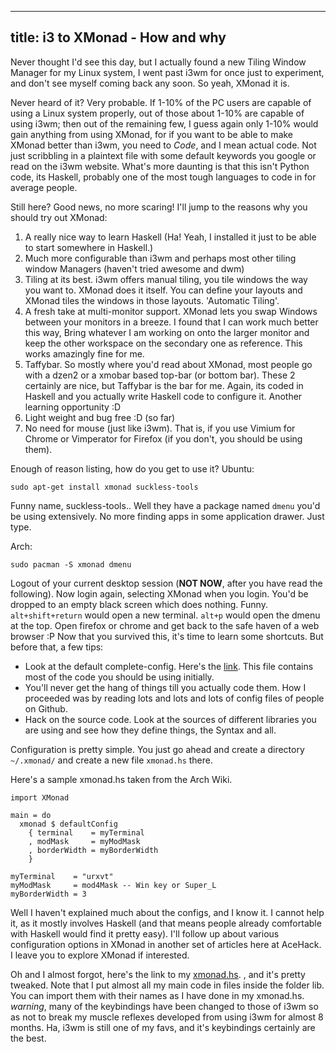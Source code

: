 -----
title: i3 to XMonad - How and why
-----

Never thought I'd see this day, but I actually found a new Tiling Window Manager for my Linux system, I went past i3wm for once just to experiment, and don't see myself coming back any soon. So yeah, XMonad it is.

Never heard of it? Very probable. If 1-10% of the PC users are capable of using a Linux system properly, out of those about 1-10% are capable of using i3wm; then out of the remaining few, I guess again only 1-10% would gain anything from using XMonad, for if you want to be able to make XMonad better than i3wm, you need to *Code*, and I mean actual code. Not just scribbling in a plaintext file with some default keywords you google or read on the i3wm website. What's more daunting is that this isn't Python code, its Haskell, probably one of the most tough languages to code in for average people.

Still here? Good news, no more scaring! I'll jump to the reasons why you should try out XMonad:

1. A really nice way to learn Haskell (Ha! Yeah, I installed it just to be able to start somewhere in Haskell.)
2. Much more configurable than i3wm and perhaps most other tiling window Managers (haven't tried awesome and dwm)
3. Tiling at its best. i3wm offers manual tiling, you tile windows the way you want to. XMonad does it itself. You can define your layouts and XMonad tiles the windows in those layouts. 'Automatic Tiling'.
4. A fresh take at multi-monitor support. XMonad lets you swap Windows between your monitors in a breeze. I found that I can work much better this way, Bring whatever I am working on onto the larger monitor and keep the other workspace on the secondary one as reference. This works amazingly fine for me.
5. Taffybar. So mostly where you'd read about XMonad, most people go with a dzen2 or a xmobar based top-bar (or bottom bar). These 2 certainly are nice, but Taffybar is the bar for me. Again, its coded in Haskell and you actually write Haskell code to configure it. Another learning opportunity :D
6. Light weight and bug free :D (so far)
7. No need for mouse (just like i3wm). That is, if you use Vimium for Chrome or Vimperator for Firefox (if you don't, you should be using them).

Enough of reason listing, how do you get to use it?
Ubuntu:

    sudo apt-get install xmonad suckless-tools

Funny name, suckless-tools.. Well they have a package named `dmenu` you'd be using extensively. No more finding apps in some application drawer. Just type.

Arch:

    sudo pacman -S xmonad dmenu

Logout of your current desktop session (**NOT NOW**, after you have read the following). Now login again, selecting XMonad when you login. You'd be dropped to an empty black screen which does nothing. Funny. `alt+shift+return` would open a new terminal. `alt+p` would open the dmenu at the top. Open firefox or chrome and get back to the safe haven of a web browser :P Now that you survived this, it's time to learn some shortcuts. But before that, a few tips:

* Look at the default complete-config. Here's the [link](http://xmonad.org/xmonad-docs/xmonad/src/XMonad-Config.html). This file contains most of the code you should be using initially.
* You'll never get the hang of things till you actually code them. How I proceeded was by reading lots and lots and lots of config files of people on Github.
* Hack on the source code. Look at the sources of different libraries you are using and see how they define things, the Syntax and all.

Configuration is pretty simple. You just go ahead and create a directory `~/.xmonad/` and create a new file `xmonad.hs` there.

Here's a sample xmonad.hs taken from the Arch Wiki.

    import XMonad

    main = do
      xmonad $ defaultConfig
        { terminal    = myTerminal
        , modMask     = myModMask
        , borderWidth = myBorderWidth
        }

    myTerminal    = "urxvt"
    myModMask     = mod4Mask -- Win key or Super_L
    myBorderWidth = 3

Well I haven't explained much about the configs, and I know it. I cannot help it, as it mostly involves Haskell (and that means people already comfortable with Haskell would find it pretty easy). I'll follow up about various configuration options in XMonad in another set of articles here at AceHack. I leave you to explore XMonad if interested.

Oh and I almost forgot, here's the link to my [xmonad.hs](https://github.com/saksham0808/my-configs/tree/master/.xmonad). , and it's pretty tweaked. Note that I put almost all my main code in files inside the folder lib. You can import them with their names as I have done in my xmonad.hs.
*warning*, many of the keybindings have been changed to those of i3wm so as not to break my muscle reflexes developed from using i3wm for almost 8 months. Ha, i3wm is still one of my favs, and it's keybindings certainly are the best.
